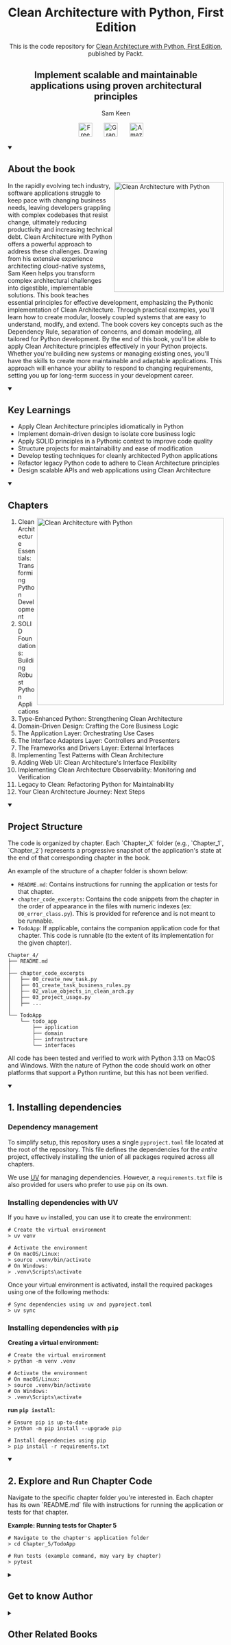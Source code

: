 <h1 align="center">
Clean Architecture with Python, First Edition</h1>
<p align="center">This is the code repository for <a href ="https://www.packtpub.com/en-us/product/clean-architecture-with-python-9781836642893"> Clean Architecture with Python, First Edition</a>, published by Packt.
</p>

<h2 align="center">
Implement scalable and maintainable applications using proven architectural principles
</h2>
<p align="center">
Sam Keen</p>

<p align="center">
  <a href="https://packt.link/free-ebook/9781836642893"><img width="32px" alt="Free PDF" title="Free PDF" src="https://cdn-icons-png.flaticon.com/512/4726/4726010.png"/></a>
 &#8287;&#8287;&#8287;&#8287;&#8287;
  <a href="https://packt.link/gbp/9781836642893"><img width="32px" alt="Graphic Bundle" title="Graphic Bundle" src="https://cdn-icons-png.flaticon.com/512/2659/2659360.png"/></a>
  &#8287;&#8287;&#8287;&#8287;&#8287;
   <a href="https://www.amazon.com/Clean-Architecture-Python-maintainable-architectural/dp/183664289X/ref=sr_1_1?dib=eyJ2IjoiMSJ9.mrQl3brdTItmT4A6S_fMXlsy29dfMx1L04R51_jgS-uHcAg8Yh-l_QyiemSeaVm18Q2YxMNcvDL9WRg9qf9yuf73T4PJdvZH9a9ZyDIjRaiRLRWH5V6NvUadxhAB6uLLDSUAYTHcXeCZEpE5PniWr9DN6bd0AOxolvVJ2iu-xAmG1KtekG2bUbtAwyOk7BLkdbj4xdnCemIdOW_b8Z6nuyAvfsfYW3OgEXudWjWf6fc.kN48Oi3kYx3L5-ybldBU546YRu9O8Hq4EgztLaiXkG0&dib_tag=se&keywords=Clean+Architecture+with+Python&qid=1750662628&sr=8-1"><img width="32px" alt="Amazon" title="Get your copy" src="https://cdn-icons-png.flaticon.com/512/15466/15466027.png"/></a>
  &#8287;&#8287;&#8287;&#8287;&#8287;
</p>
<details open> 
  <summary><h2>About the book</summary>
<a href="https://www.packtpub.com/en-us/product/clean-architecture-with-python-9781836642893">
<img src="https://content.packt.com/B31577/cover_image_small.jpg" alt="Clean Architecture with Python" height="256px" align="right">
</a>

In the rapidly evolving tech industry, software applications struggle to keep pace with changing business needs, leaving developers grappling with complex codebases that resist change, ultimately reducing productivity and increasing technical debt. Clean Architecture with Python offers a powerful approach to address these challenges. Drawing from his extensive experience architecting cloud-native systems, Sam Keen helps you transform complex architectural challenges into digestible, implementable solutions.
This book teaches essential principles for effective development, emphasizing the Pythonic implementation of Clean Architecture. Through practical examples, you'll learn how to create modular, loosely coupled systems that are easy to understand, modify, and extend. The book covers key concepts such as the Dependency Rule, separation of concerns, and domain modeling, all tailored for Python development.
By the end of this book, you'll be able to apply Clean Architecture principles effectively in your Python projects. Whether you're building new systems or managing existing ones, you'll have the skills to create more maintainable and adaptable applications. This approach will enhance your ability to respond to changing requirements, setting you up for long-term success in your development career.</details>
<details open> 
  <summary><h2>Key Learnings</summary>
<ul>

<li>Apply Clean Architecture principles idiomatically in Python</li>

<li>Implement domain-driven design to isolate core business logic</li>

<li>Apply SOLID principles in a Pythonic context to improve code quality</li>

<li>Structure projects for maintainability and ease of modification</li>

<li>Develop testing techniques for cleanly architected Python applications</li>

<li>Refactor legacy Python code to adhere to Clean Architecture principles</li>

<li>Design scalable APIs and web applications using Clean Architecture</li>

</ul>

  </details>

<details open> 
  <summary><h2>Chapters</summary>
     <img src="https://cliply.co/wp-content/uploads/2020/02/372002150_DOCUMENTS_400px.gif" alt="Clean Architecture with Python" height="436px" align="right">
<ol>

  <li>Clean Architecture Essentials: Transforming Python Development</li>

  <li>SOLID Foundations: Building Robust Python Applications</li>

  <li>Type-Enhanced Python: Strengthening Clean Architecture</li>

  <li>Domain-Driven Design: Crafting the Core Business Logic</li>

  <li>The Application Layer: Orchestrating Use Cases</li>

  <li>The Interface Adapters Layer: Controllers and Presenters</li>

  <li>The Frameworks and Drivers Layer: External Interfaces</li>

  <li>Implementing Test Patterns with Clean Architecture</li>

  <li>Adding Web UI: Clean Architecture's Interface Flexibility</li>

  <li>Implementing Clean Architecture Observability: Monitoring and Verification</li>

  <li>Legacy to Clean: Refactoring Python for Maintainability</li>

  <li>Your Clean Architecture Journey: Next Steps</li>

</ol>

</details>


<details open> 
  <summary><h2>Project Structure</summary>
The code is organized by chapter. Each `Chapter_X` folder (e.g., `Chapter_1`, `Chapter_2`) represents a progressive snapshot of the application's state at the end of that corresponding chapter in the book.

An example of the structure of a chapter folder is shown below:
- `README.md`: Contains instructions for running the application or tests for that chapter.
- `chapter_code_excerpts`: Contains the code snippets from the chapter in the order of appearance in the files with numeric indexes (ex: `00_error_class.py`). This is provided for reference and is not meant to be runnable.
- `TodoApp`: If applicable, contains the companion application code for that chapter. This code is runnable (to the extent of its implementation for the given chapter).

```
Chapter_4/
├── README.md
│
├── chapter_code_excerpts
│   ├── 00_create_new_task.py
│   ├── 01_create_task_business_rules.py
│   ├── 02_value_objects_in_clean_arch.py
│   ├── 03_project_usage.py
│   ├── ...
│
└── TodoApp
    └── todo_app
        ├── application
        ├── domain
        ├── infrastructure
        └── interfaces
```
All code has been tested and verified to work with Python 3.13 on MacOS and Windows.  With the nature of Python the code should work on other platforms that support a Python runtime, but this has not been verified.

  </details>
<details open> 
  <summary><h2>1. Installing dependencies</summary>

  ### Dependency management

To simplify setup, this repository uses a single `pyproject.toml` file located at the root of the repository. This file defines the dependencies for the *entire* project, effectively installing the union of all packages required across all chapters.

We use [UV](https://docs.astral.sh/uv/) for managing dependencies. However, a `requirements.txt` file is also provided for users who prefer to use `pip` on its own.

### Installing dependencies with UV
If you have `uv` installed, you can use it to create the environment:

```shell
# Create the virtual environment
> uv venv

# Activate the environment
# On macOS/Linux:
> source .venv/bin/activate
# On Windows:
> .venv\Scripts\activate
```

Once your virtual environment is activated, install the required packages using one of the following methods:

```shell
# Sync dependencies using uv and pyproject.toml
> uv sync
```

### Installing dependencies with `pip`

**Creating a virtual environment:**

```shell
# Create the virtual environment
> python -m venv .venv

# Activate the environment
# On macOS/Linux:
> source .venv/bin/activate
# On Windows:
> .venv\Scripts\activate
```

**run `pip install`:**

```shell
# Ensure pip is up-to-date
> python -m pip install --upgrade pip

# Install dependencies using pip
> pip install -r requirements.txt
```
  </details>
<details open> 
  <summary><h2>2. Explore and Run Chapter Code</summary>
Navigate to the specific chapter folder you're interested in. Each chapter has its own `README.md` file with instructions for running the application or tests for that chapter.

**Example: Running tests for Chapter 5**

```shell
# Navigate to the chapter's application folder
> cd Chapter_5/TodoApp

# Run tests (example command, may vary by chapter)
> pytest
```
  </details>

<details> 
  <summary><h2>Get to know Author</h2></summary>

_Sam Keen_ is a software engineering leader with over 25 years of experience. A polyglot developer who's leveraged Python in varied contexts from small startups to industry giants including AWS, Lululemon, and Nike. His expertise spans cloud architecture, continuous delivery, and building scalable systems. At Lululemon, Sam pioneered the company's first cloud-native software development team, setting standards for distributed cloud architecture within the company. Currently, Sam leverages Python to design and implement internal platform engineering solutions for AWS focusing on clean architecture principles and maintainable code. Sam resides in the US Pacific Northwest with his wife and two cats.

</details>
<details> 
  <summary><h2>Other Related Books</h2></summary>
<ul>

  <li><a href="https://www.packtpub.com/en-us/product/learn-python-programming-9781835882948">Learn Python Programming, Fourth Edition</a></li>

  <li><a href="https://www.packtpub.com/en-us/product/clean-code-in-python-9781800560215">Clean Code in Python, Second Edition</a></li>

  <li><a href="https://www.packtpub.com/en-us/product/python-object-oriented-programming-9781801077262">Python Object-Oriented Programming, Fourth Edition</a></li>
 
</ul>

</details>
